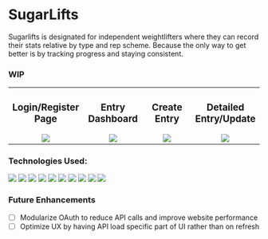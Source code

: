 # SugarLifts
Sugarlifts is designated for independent weightlifters where they can record their stats relative by type and rep scheme. Because the only way to get better is by tracking progress and staying consistent.   

### WIP
<table>
<tr>
<td align="center" width="25%">
<h3>Login/Register Page</h3>
   <img width="" src="https://github.com/user-attachments/assets/b82f3481-77b7-46de-9c2e-4863c4b183eb" />
</td>

            
 <td align="center" width="25%">
  <h3>Entry Dashboard</h3>
  <img width="" src="https://github.com/user-attachments/assets/475338dc-70b2-4cec-a392-e3dbeb794f5b" />
</td>

 <td align="center" width="25%">
  <h3>Create Entry</h3>
  <img width="" src="https://github.com/user-attachments/assets/c98671e3-bccd-4754-bcfc-81caff7c928f" />
 </td>

 <td align="center" width="25%">
  <h3>Detailed Entry/Update</h3>
<img src="https://github.com/user-attachments/assets/51269161-50b1-4f93-a460-aa25f0bebf8d" /> 
 </td>

</tr>
</table>

### Technologies Used: 
<div>
            <img src="https://img.shields.io/badge/bootstrap-%23563D7C.svg?style=for-the-badge&logo=bootstrap&logoColor=white"/>       
            <img src="https://img.shields.io/badge/node.js-6DA55F?style=for-the-badge&logo=node.js&logoColor=white"/>
            <img src="https://img.shields.io/badge/css3-%231572B6.svg?style=for-the-badge&logo=css3&logoColor=white"/>
            <img src="https://img.shields.io/badge/react-%2320232a.svg?style=for-the-badge&logo=react&logoColor=%2361DAFB"/>
            <img src="https://img.shields.io/badge/html5-%23E34F26.svg?style=for-the-badge&logo=html5&logoColor=white"/>
            <img src="https://img.shields.io/badge/javascript-%23323330.svg?style=for-the-badge&logo=javascript&logoColor=%23F7DF1E"/>
            <img src="https://img.shields.io/badge/MongoDB-%234ea94b.svg?style=for-the-badge&logo=mongodb&logoColor=white"/>
            <img src="https://img.shields.io/badge/express.js-%23404d59.svg?style=for-the-badge&logo=express&logoColor=%2361DAFB"/>
            <img src="https://img.shields.io/badge/NPM-%23000000.svg?style=for-the-badge&logo=npm&logoColor=white"/>
            <img src="https://img.shields.io/badge/tailwindcss-%2338B2AC.svg?style=for-the-badge&logo=tailwind-css&logoColor=white"/>
</div>

### Future Enhancements
- [ ] Modularize OAuth to reduce API calls and improve website performance 
- [ ] Optimize UX by having API load specific part of UI rather than on refresh
